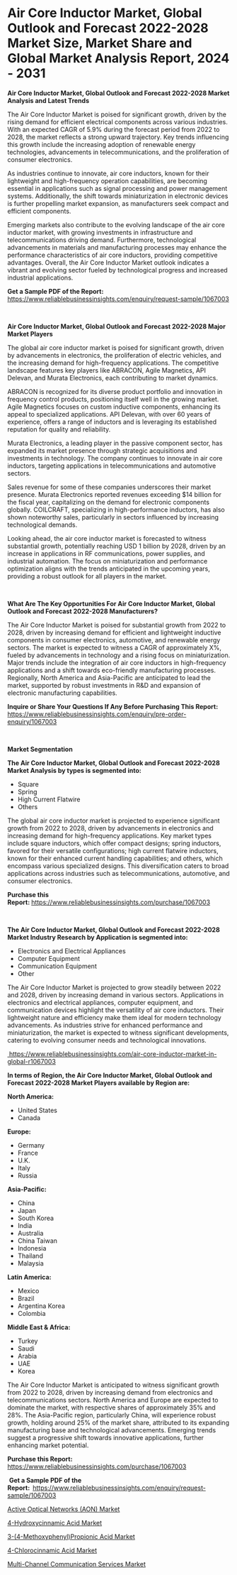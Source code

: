 <p><h1>Air Core Inductor Market, Global Outlook and Forecast 2022-2028 Market Size, Market Share and Global Market Analysis Report, 2024 - 2031</h1></p><p><strong>Air Core Inductor Market, Global Outlook and Forecast 2022-2028 Market Analysis and Latest Trends</strong></p>
<p><p>The Air Core Inductor Market is poised for significant growth, driven by the rising demand for efficient electrical components across various industries. With an expected CAGR of 5.9% during the forecast period from 2022 to 2028, the market reflects a strong upward trajectory. Key trends influencing this growth include the increasing adoption of renewable energy technologies, advancements in telecommunications, and the proliferation of consumer electronics.</p><p>As industries continue to innovate, air core inductors, known for their lightweight and high-frequency operation capabilities, are becoming essential in applications such as signal processing and power management systems. Additionally, the shift towards miniaturization in electronic devices is further propelling market expansion, as manufacturers seek compact and efficient components. </p><p>Emerging markets also contribute to the evolving landscape of the air core inductor market, with growing investments in infrastructure and telecommunications driving demand. Furthermore, technological advancements in materials and manufacturing processes may enhance the performance characteristics of air core inductors, providing competitive advantages. Overall, the Air Core Inductor Market outlook indicates a vibrant and evolving sector fueled by technological progress and increased industrial applications.</p></p>
<p><strong>Get a Sample PDF of the Report:&nbsp;</strong> <a href="https://www.reliablebusinessinsights.com/enquiry/request-sample/1067003?utm_campaign=102&utm_medium=2&utm_source=Github&utm_content=ia&utm_term=11102024&utm_id=air-core-inductor-market-global-outlook-and-forecast-2022-2028">https://www.reliablebusinessinsights.com/enquiry/request-sample/1067003</a></p>
<p>&nbsp;</p>
<p><strong>Air Core Inductor Market, Global Outlook and Forecast 2022-2028 Major Market Players</strong></p>
<p><p>The global air core inductor market is poised for significant growth, driven by advancements in electronics, the proliferation of electric vehicles, and the increasing demand for high-frequency applications. The competitive landscape features key players like ABRACON, Agile Magnetics, API Delevan, and Murata Electronics, each contributing to market dynamics.</p><p>ABRACON is recognized for its diverse product portfolio and innovation in frequency control products, positioning itself well in the growing market. Agile Magnetics focuses on custom inductive components, enhancing its appeal to specialized applications. API Delevan, with over 60 years of experience, offers a range of inductors and is leveraging its established reputation for quality and reliability.</p><p>Murata Electronics, a leading player in the passive component sector, has expanded its market presence through strategic acquisitions and investments in technology. The company continues to innovate in air core inductors, targeting applications in telecommunications and automotive sectors.</p><p>Sales revenue for some of these companies underscores their market presence. Murata Electronics reported revenues exceeding $14 billion for the fiscal year, capitalizing on the demand for electronic components globally. COILCRAFT, specializing in high-performance inductors, has also shown noteworthy sales, particularly in sectors influenced by increasing technological demands.</p><p>Looking ahead, the air core inductor market is forecasted to witness substantial growth, potentially reaching USD 1 billion by 2028, driven by an increase in applications in RF communications, power supplies, and industrial automation. The focus on miniaturization and performance optimization aligns with the trends anticipated in the upcoming years, providing a robust outlook for all players in the market.</p></p>
<p>&nbsp;</p>
<p><strong>What Are The Key Opportunities For Air Core Inductor Market, Global Outlook and Forecast 2022-2028 Manufacturers?</strong></p>
<p><p>The Air Core Inductor Market is poised for substantial growth from 2022 to 2028, driven by increasing demand for efficient and lightweight inductive components in consumer electronics, automotive, and renewable energy sectors. The market is expected to witness a CAGR of approximately X%, fueled by advancements in technology and a rising focus on miniaturization. Major trends include the integration of air core inductors in high-frequency applications and a shift towards eco-friendly manufacturing processes. Regionally, North America and Asia-Pacific are anticipated to lead the market, supported by robust investments in R&D and expansion of electronic manufacturing capabilities.</p></p>
<p><strong>Inquire or Share Your Questions If Any Before Purchasing This Report:</strong> <a href="https://www.reliablebusinessinsights.com/enquiry/pre-order-enquiry/1067003?utm_campaign=102&utm_medium=2&utm_source=Github&utm_content=ia&utm_term=11102024&utm_id=air-core-inductor-market-global-outlook-and-forecast-2022-2028">https://www.reliablebusinessinsights.com/enquiry/pre-order-enquiry/1067003</a></p>
<p>&nbsp;</p>
<p><strong>Market Segmentation</strong></p>
<p><strong>The Air Core Inductor Market, Global Outlook and Forecast 2022-2028 Market Analysis by types is segmented into:</strong></p>
<p><ul><li>Square</li><li>Spring</li><li>High Current Flatwire</li><li>Others</li></ul></p>
<p><p>The global air core inductor market is projected to experience significant growth from 2022 to 2028, driven by advancements in electronics and increasing demand for high-frequency applications. Key market types include square inductors, which offer compact designs; spring inductors, favored for their versatile configurations; high current flatwire inductors, known for their enhanced current handling capabilities; and others, which encompass various specialized designs. This diversification caters to broad applications across industries such as telecommunications, automotive, and consumer electronics.</p></p>
<p><strong>Purchase this Report:&nbsp;</strong><a href="https://www.reliablebusinessinsights.com/purchase/1067003?utm_campaign=102&utm_medium=2&utm_source=Github&utm_content=ia&utm_term=11102024&utm_id=air-core-inductor-market-global-outlook-and-forecast-2022-2028">https://www.reliablebusinessinsights.com/purchase/1067003</a></p>
<p>&nbsp;</p>
<p><strong>The Air Core Inductor Market, Global Outlook and Forecast 2022-2028 Market Industry Research by Application is segmented into:</strong></p>
<p><ul><li>Electronics and Electrical Appliances</li><li>Computer Equipment</li><li>Communication Equipment</li><li>Other</li></ul></p>
<p><p>The Air Core Inductor Market is projected to grow steadily between 2022 and 2028, driven by increasing demand in various sectors. Applications in electronics and electrical appliances, computer equipment, and communication devices highlight the versatility of air core inductors. Their lightweight nature and efficiency make them ideal for modern technology advancements. As industries strive for enhanced performance and miniaturization, the market is expected to witness significant developments, catering to evolving consumer needs and technological innovations.</p></p>
<p><a href="https://www.reliablebusinessinsights.com/air-core-inductor-market-in-global-r1067003?utm_campaign=102&utm_medium=2&utm_source=Github&utm_content=ia&utm_term=11102024&utm_id=air-core-inductor-market-global-outlook-and-forecast-2022-2028">&nbsp;https://www.reliablebusinessinsights.com/air-core-inductor-market-in-global-r1067003</a></p>
<p><strong>In terms of Region, the Air Core Inductor Market, Global Outlook and Forecast 2022-2028 Market Players available by Region are:</strong></p>
<p>
    <p> <strong> North America: </strong>
        <ul>
            <li>United States</li>
            <li>Canada</li>
        </ul>
        </p> 
    <p> <strong> Europe: </strong>
        <ul>
            <li>Germany</li>
            <li>France</li>
            <li>U.K.</li>
            <li>Italy</li>
            <li>Russia</li>
        </ul>
        </p> 
    <p> <strong> Asia-Pacific: </strong>
        <ul>
            <li>China</li>
            <li>Japan</li>
            <li>South Korea</li>
            <li>India</li>
            <li>Australia</li>
            <li>China Taiwan</li>
            <li>Indonesia</li>
            <li>Thailand</li>
            <li>Malaysia</li>
        </ul>
        </p> 
    <p> <strong> Latin America: </strong>
        <ul>
            <li>Mexico</li>
            <li>Brazil</li>
            <li>Argentina Korea</li>
            <li>Colombia</li>
        </ul>
        </p> 
    <p> <strong> Middle East & Africa: </strong>
        <ul>
            <li>Turkey</li>
            <li>Saudi</li>
            <li>Arabia</li>
            <li>UAE</li>
            <li>Korea</li>
        </ul>
    </p>
    </p>
<p><p>The Air Core Inductor Market is anticipated to witness significant growth from 2022 to 2028, driven by increasing demand from electronics and telecommunications sectors. North America and Europe are expected to dominate the market, with respective shares of approximately 35% and 28%. The Asia-Pacific region, particularly China, will experience robust growth, holding around 25% of the market share, attributed to its expanding manufacturing base and technological advancements. Emerging trends suggest a progressive shift towards innovative applications, further enhancing market potential.</p></p>
<p><strong>Purchase this Report: </strong><a href="https://www.reliablebusinessinsights.com/purchase/1067003?utm_campaign=102&utm_medium=2&utm_source=Github&utm_content=ia&utm_term=11102024&utm_id=air-core-inductor-market-global-outlook-and-forecast-2022-2028">https://www.reliablebusinessinsights.com/purchase/1067003</a></p>
<p>&nbsp;<strong>Get a Sample PDF of the Report:&nbsp;&nbsp;</strong><a href="https://www.reliablebusinessinsights.com/enquiry/request-sample/1067003?utm_campaign=102&utm_medium=2&utm_source=Github&utm_content=ia&utm_term=11102024&utm_id=air-core-inductor-market-global-outlook-and-forecast-2022-2028">https://www.reliablebusinessinsights.com/enquiry/request-sample/1067003</a></p>
<p><strong></strong></p>
<p><p><a href="https://issuu.com/reportprime-2/docs/active-optical-networks-aon-market-_cab811210d9195?utm_campaign=102&utm_medium=2&utm_source=Github&utm_content=ia&utm_term=11102024&utm_id=air-core-inductor-market-global-outlook-and-forecast-2022-2028">Active Optical Networks (AON) Market</a></p><p><a href="https://www.linkedin.com/pulse/4-hydroxycinnamic-acid-market-trends-analysis-opportunities-kmp6f?utm_campaign=102&utm_medium=2&utm_source=Github&utm_content=ia&utm_term=11102024&utm_id=air-core-inductor-market-global-outlook-and-forecast-2022-2028">4-Hydroxycinnamic Acid Market</a></p><p><a href="https://www.linkedin.com/pulse/3-4-methoxyphenylpropionic-acid-market-size-share-trends-analysis-sds7f?utm_campaign=102&utm_medium=2&utm_source=Github&utm_content=ia&utm_term=11102024&utm_id=air-core-inductor-market-global-outlook-and-forecast-2022-2028">3-(4-Methoxyphenyl)Propionic Acid Market</a></p><p><a href="https://www.linkedin.com/pulse/strategic-market-insights-global-4-chlorocinnamic-acid-2024--3kxqf?utm_campaign=102&utm_medium=2&utm_source=Github&utm_content=ia&utm_term=11102024&utm_id=air-core-inductor-market-global-outlook-and-forecast-2022-2028">4-Chlorocinnamic Acid Market</a></p><p><a href="https://issuu.com/reportprime-2/docs/multi-channel-communication-service_12001e0068a3e8?utm_campaign=102&utm_medium=2&utm_source=Github&utm_content=ia&utm_term=11102024&utm_id=air-core-inductor-market-global-outlook-and-forecast-2022-2028">Multi-Channel Communication Services Market</a></p></p>